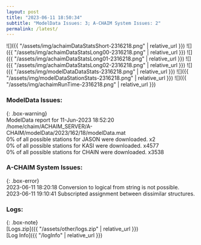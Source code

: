 ```yaml
---
layout: post
title: "2023-06-11 18:50:34"
subtitle: "ModelData Issues: 3; A-CHAIM System Issues: 2"
permalink: /latest/
---
```


![]({{ "/assets/img/achaimDataStatsShort-2316218.png" | relative_url }})
![]({{ "/assets/img/achaimDataStatsLong00-2316218.png" | relative_url }})
![]({{ "/assets/img/achaimDataStatsLong01-2316218.png" | relative_url }})
![]({{ "/assets/img/achaimDataStatsLong02-2316218.png" | relative_url }})
![]({{ "/assets/img/modelDataDataStats-2316218.png" | relative_url }})
![]({{ "/assets/img/modelDataStationStats-2316218.png" | relative_url }})
![]({{ "/assets/img/achaimRunTime-2316218.png" | relative_url }})


### ModelData Issues:  
  
{: .box-warning}  
 ModelData report for 11-Jun-2023 18:52:20   
 /home/chaim/ACHAIM_SERVER/A-CHAIM/modelData/2023/162/18/modelData.mat   
 0% of all possible stations for JASON were downloaded. x2   
 0% of all possible stations for KASI were downloaded. x4577   
 0% of all possible stations for CHAIN were downloaded. x3538   
  
### A-CHAIM System Issues:  
  
{: .box-error}  
2023-06-11 18:20:18 Conversion to logical from string is not possible.  
2023-06-11 19:10:41 Subscripted assignment between dissimilar structures.  

### Logs:  
  
{: .box-note}  
[Logs.zip]({{ "/assets/other/logs.zip" | relative_url }})  
[Log Info]({{ "/logInfo" | relative_url }})  
